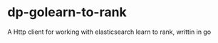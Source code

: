 dp-golearn-to-rank
==================
A Http client for working with elasticsearch learn to rank, writtin in go